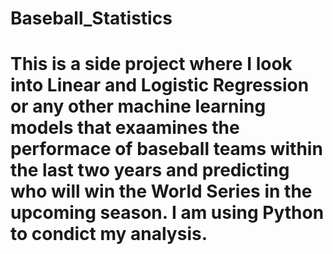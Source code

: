 # Baseball_Statistics

# This is a side project where I look into Linear and Logistic Regression or any other machine learning models that exaamines the performace of baseball teams within the last two years and predicting who will win the World Series in the upcoming season. I am using Python to condict my analysis. 
